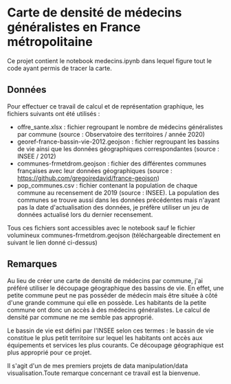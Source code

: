 # Carte de densité de médecins généralistes en France métropolitaine

Ce projet contient le notebook medecins.ipynb dans lequel figure tout le code ayant permis de tracer la carte.

## Données
Pour effectuer ce travail de calcul et de représentation graphique, les fichiers suivants ont été utilisés :

- offre_sante.xlsx : fichier regroupant le nombre de médecins généralistes par commune (source : Observatoire des territoires / année 2020)
- georef-france-bassin-vie-2012.geojson : fichier regroupant les bassins de vie ainsi que les données géographiques correspondantes (source : INSEE / 2012)
- communes-frmetdrom.geojson : fichier des différentes communes françaises avec leur données géographiques (source : https://github.com/gregoiredavid/france-geojson)
- pop_communes.csv : fichier contenant la population de chaque commune au recensement de 2019 (source : INSEE). La population des communes se trouve aussi dans les données précédentes mais n'ayant pas la date d'actualisation des données, je préfère utiliser un jeu de données actualisé lors du dernier recensement.

Tous ces fichiers sont accessibles avec le notebook sauf le fichier volumineux communes-frmetdrom.geojson (téléchargeable directement en suivant le lien donné ci-dessus)

## Remarques
Au lieu de créer une carte de densité de médecins par commune, j'ai préféré utiliser le découpage géographique des bassins de vie. En effet, une petite commune peut ne pas posséder de médecin mais être située à côté d'une grande commune qui elle en possède. Les habitants de la petite commune ont donc un accès à des médecins généralistes. Le calcul de densité par commune ne me semble pas approprié.

Le bassin de vie est défini par l'INSEE selon ces termes : le bassin de vie constitue le plus petit territoire sur lequel les habitants ont accès aux équipements et services les plus courants. Ce découpage géographique est plus approprié pour ce projet.

Il s'agit d'un de mes premiers projets de data manipulation/data visualisation.Toute remarque concernant ce travail est la bienvenue.
